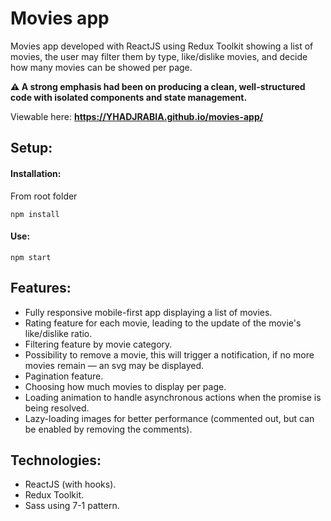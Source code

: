 # Movies app

Movies app developed with ReactJS using Redux Toolkit showing a list of movies, the user may filter them by type, like/dislike movies, and decide how many movies can be showed per page.

**⚠️ A strong emphasis had been on producing a clean, well-structured code with isolated components and state management.**

Viewable here: **https://YHADJRABIA.github.io/movies-app/**

## Setup:

#### Installation:

From root folder

```
npm install
```

#### Use:

```
npm start
```

## Features:

- Fully responsive mobile-first app displaying a list of movies.
- Rating feature for each movie, leading to the update of the movie's like/dislike ratio.
- Filtering feature by movie category.
- Possibility to remove a movie, this will trigger a notification, if no more movies remain — an svg may be displayed.
- Pagination feature.
- Choosing how much movies to display per page.
- Loading animation to handle asynchronous actions when the promise is being resolved.
- Lazy-loading images for better performance (commented out, but can be enabled by removing the comments).

## Technologies:

- ReactJS (with hooks).
- Redux Toolkit.
- Sass using 7-1 pattern.
